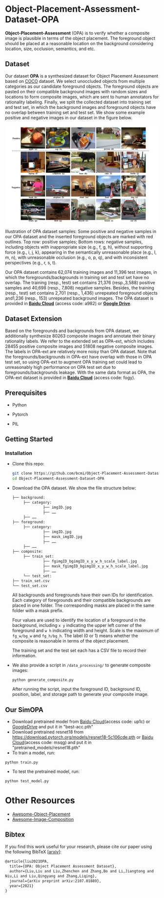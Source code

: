 # Object-Placement-Assessment-Dataset-OPA

**Object-Placement-Assessment** (OPA) is to verify whether a composite image is plausible in terms of the object placement. The foreground object should be placed at a reasonable location on the background considering location, size, occlusion, semantics, and etc.


## Dataset

Our dataset **OPA** is a synthesized dataset for Object Placement Assessment based on [COCO](http://cocodataset.org) dataset.  We select unoccluded objects from multiple categories as our candidate foreground objects. The foreground objects are pasted on their compatible background images with random sizes and locations to form composite images, which are sent to human annotators for rationality labeling. Finally, we split the collected dataset into training set and test set, in which the background images and foreground objects have no overlap between training set and test set. We show some example positive and negative images in our dataset in the figure below.

<img src='Examples/dataset_sample.png' align="center" width=1024>

Illustration of OPA dataset samples: Some positive and negative samples in our OPA dataset and the inserted foreground objects are marked with red outlines. Top row: positive samples; Bottom rows: negative samples, including objects with inappropriate size (e.g., f, g, h), without supporting force (e.g., i, j, k), appearing in the semantically unreasonable place (e.g., l, m, n), with unreasonable occlusion (e.g., o, p, q), and with inconsistent perspectives (e.g., r, s, t).

Our OPA dataset contains 62,074 training images and 11,396 test images, in which the foregrounds/backgrounds in training set and test set have no overlap. The training (resp., test) set contains 21,376 (resp.,3,588) positive samples and 40,698 (resp., 7,808) negative samples. Besides, the training (resp., test) set contains 2,701 (resp., 1,436) unrepeated foreground objects and1,236 (resp., 153) unrepeated background images. The OPA dataset is provided in [**Baidu Cloud**](https://pan.baidu.com/s/1IzVLcXWLFgFR4GAbxZUPkw) (access code: a982) or [**Google Drive**](https://drive.google.com/file/d/133Wic_nSqfrIajDnnxwvGzjVti-7Y6PF/view?usp=sharing).

## Dataset Extension

Based on the foregrounds and backgrounds from OPA dataset, we additionally synthesize 80263 composite images and annotate their binary rationality labels. We refer to the extended set as OPA-ext, which includes 28455 positive composite images and 51808 negative composite images. The labels in OPA-ext are relatively more noisy than OPA dataset. Note that the foregrounds/backgrounds in OPA-ext have overlap with those in OPA test set, so using OPA-ext to augment OPA training set could lead to unreasonably high performance on OPA test set due to foregrounds/backgrounds leakage. With the same data format as OPA, the OPA-ext dataset is provided in [**Baidu Cloud**](https://pan.baidu.com/s/1GTGwISKJIIp1HZ5AYJSH4w?pwd=fogy) (access code: fogy). 

## Prerequisites

- Python

- Pytorch

- PIL



## Getting Started

### Installation

- Clone this repo:

  ```bash
  git clone https://github.com/bcmi/Object-Placement-Assessment-Dataset-OPA.git
  cd Object-Placement-Assessment-Dataset-OPA
  ```

- Download the OPA dataset. We show the file structure below:

  ```
  ├── background:
       ├── category:
                ├── imgID.jpg
                ├── ……
       ├── ……
  ├── foreground:
       ├── category:
                ├── imgID.jpg
                ├── mask_imgID.jpg
                ├── ……
       ├── ……
  ├── composite:
       ├── train_set:
                ├── fgimgID_bgimgID_x_y_w_h_scale_label.jpg
                ├── mask_fgimgID_bgimgID_x_y_w_h_scale_label.jpg
                ├── ……
       └── test_set:
  ├── train_set.csv
  └── test_set.csv
  ```

  All backgrounds and foregrounds have their own IDs for identification. Each category of foregrounds and their compatible backgrounds are placed in one folder. The corresponding masks are placed in the same folder with a mask prefix.

  Four values are used to identify the location of a foreground in the background, including `x y` indicating the upper left corner of the foreground and `w h` indicating width and height. Scale is the maximum of `fg_w/bg_w` and `fg_h/bg_h`. The label (0 or 1) means whether the composite is reasonable in terms of the object placement.

  The training set and the test set each has a CSV file to record their information.

- We also provide a script in `/data_processing/` to generate composite images:

  ```
  python generate_composite.py
  ```

  After running the script, input the foreground ID, background ID, position, label, and storage path to generate your composite image.

## Our SimOPA 
- Download pretrained model from [Baidu Cloud](https://pan.baidu.com/s/1xozUrbiBjGrchdcF1007sA)(access code: up1c) or [GoogleDrive](https://drive.google.com/file/d/11h5L_C-RjgRHDdgk5to7ZfgPFWcUbwxv/view?usp=drive_link) and put it in "best-acc.pth"
- Download pretrained resnet18 from https://download.pytorch.org/models/resnet18-5c106cde.pth or [Baidu Cloud](https://pan.baidu.com/s/1RCrfRiKCpY_SY7Ddeo_B1A)(access code: msqg) and put it in "pretrained_models/resnet18.pth"
- To train a model, run:
```
python train.py
```
- To test the pretrained model, run:
```
python test_model.py
```

# Other Resources

+ [Awesome-Object-Placement](https://github.com/bcmi/Awesome-Object-Placement)
+ [Awesome-Image-Composition](https://github.com/bcmi/Awesome-Image-Composition)


## Bibtex

If you find this work useful for your research, please cite our paper using the following BibTeX  [[arxiv](https://arxiv.org/pdf/2107.01889.pdf)]:

```
@article{liu2021OPA,
  title={OPA: Object Placement Assessment Dataset},
  author={Liu,Liu and Liu,Zhenchen and Zhang,Bo and Li,Jiangtong and Niu,Li and Liu,Qingyang and Zhang,Liqing},
  journal={arXiv preprint arXiv:2107.01889},
  year={2021}
}
```
